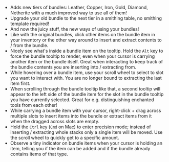 + Adds new tiers of bundles: Leather, Copper, Iron, Gold, Diamond, Netherite with a much improved way to use all of them!
+ Upgrade your old bundle to the next tier in a smithing table, no smithing template required!
+ And now the juicy stuff, the new ways of using your bundles!
+ Like with the original bundles, click other items on the bundle item in your inventory or the other way around to insert and extract contents to / from the bundle.
+ Nicely see what's inside a bundle item on the tooltip. Hold the `Alt` key to force the bundle tooltip to render, even when your cursor is carrying another item or the bundle itself. Great when interacting to keep track of the bundle contents you are inserting into / extracting from.
+ While hovering over a bundle item, use your scroll wheel to select to slot you want to interact with. You are no longer bound to extracting the last item first.
+ When scrolling through the bundle tooltip like that, a second tooltip will appear to the left side of the bundle item for the slot in the bundle tooltip you have currently selected. Great for e.g. distinguishing enchanted tools from each other!
+ While carrying a bundle item with your cursor, right-click + drag across multiple slots to insert items into the bundle or extract items from it when the dragged across slots are empty.
+ Hold the `Ctrl` key (`Cmd` on Mac) to enter precision mode; instead of inserting / extracting whole stacks only a single item will be moved. Use the scroll wheel to quickly get to a specific amount.
+ Observe a tiny indicator on bundle items when your cursor is holding an item, telling you if the item can be added and if the bundle already contains items of that type.